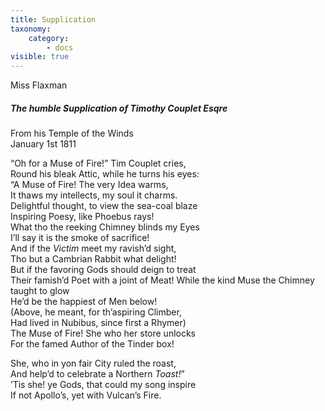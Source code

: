 ```yaml
---
title: Supplication
taxonomy:
    category:
        - docs
visible: true
---
```


<div class="author">Miss Flaxman</div>

##### The humble Supplication of Timothy Couplet Esqre   
From his Temple of the Winds   
January 1st 1811  
  
“Oh for a Muse of Fire!” Tim Couplet cries,  
Round his bleak Attic, while he turns his eyes:  
“A Muse of Fire! The very Idea warms,  
It thaws my intellects, my soul it charms.  
Delightful thought, to view the sea-coal blaze  
Inspiring Poesy, like Phoebus rays!  
What tho the reeking Chimney blinds my Eyes  
I’ll say it is the smoke of sacrifice!  
And if the *Victim* meet my ravish’d sight,  
Tho but a Cambrian Rabbit what delight!  
But if the favoring Gods should deign to treat  
Their famish’d Poet with a joint of Meat! 
While the kind Muse the Chimney taught to glow  
He’d be the happiest of Men below!  
(Above, he meant, for th’aspiring Climber,  
Had lived in Nubibus, since first a Rhymer)  
The Muse of Fire! She who her store unlocks  
For the famed Author of the Tinder box!  
  
She, who in yon fair City ruled the roast,  
And help’d to celebrate a Northern *Toast!*”  
’Tis she! ye Gods, that could my song inspire  
If not Apollo’s, yet with Vulcan’s Fire.